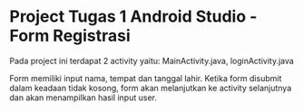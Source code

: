 
# Project Tugas 1 Android Studio - Form Registrasi

Pada project ini terdapat 2 activity yaitu: MainActivity.java, loginActivity.java

Form memiliki input nama, tempat dan tanggal lahir. Ketika form disubmit dalam keadaan tidak kosong, form akan melanjutkan ke activity selanjutnya dan akan menampilkan hasil input user.